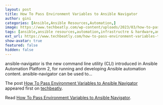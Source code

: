 ```yaml
---
layout: post
title: How To Pass Environment Variables to Ansible Navigator
author: gini
categories: [Ansible,Ansible Resources,Automation,]
image: https://www.techbeatly.com/wp-content/uploads/2023/03/how-to-pass-environment-variables-to-ansible-navigator-1024x576.png
tags: [ansible,ansible resources,automation,infrastructre & hardware,ansible navigator,ansible navigator cheat sheet,ansible navigator environment variable,ansible navigator execution environment,]
ext_url: https://www.techbeatly.com/how-to-pass-environment-variables-to-ansible-navigator/
show-avatar: true
featured: false
hidden: false
---
```


<p>ansible-navigator is the new command line utility (CLI) introduced in Ansible Automation Platform 2, for running and developing Ansible automation content. ansible-navigator can be used to&#46;&#46;&#46;</p>
<p>The post <a href="https://www.techbeatly.com/how-to-pass-environment-variables-to-ansible-navigator/">How To Pass Environment Variables to Ansible Navigator</a> appeared first on <a href="https://www.techbeatly.com">techbeatly</a>.</p>

Read [How To Pass Environment Variables to Ansible Navigator](https://www.techbeatly.com/how-to-pass-environment-variables-to-ansible-navigator/).